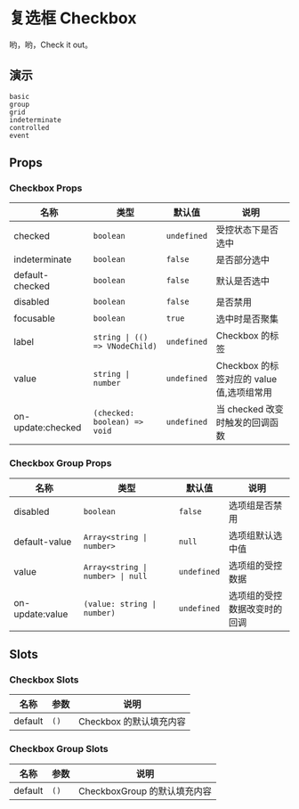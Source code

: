 # 复选框 Checkbox

哟，哟，Check it out。

## 演示

```demo
basic
group
grid
indeterminate
controlled
event
```

## Props

### Checkbox Props

| 名称 | 类型 | 默认值 | 说明 |
| --- | --- | --- | --- |
| checked | `boolean` | `undefined` | 受控状态下是否选中 |
| indeterminate | `boolean` | `false` | 是否部分选中 |
| default-checked | `boolean` | `false` | 默认是否选中 |
| disabled | `boolean` | `false` | 是否禁用 |
| focusable | `boolean` | `true` | 选中时是否聚集 |
| label | `string \| (() => VNodeChild)` | `undefined` | Checkbox 的标签 |
| value | `string \| number` | `undefined` | Checkbox 的标签对应的 value 值,选项组常用 |
| on-update:checked | `(checked: boolean) => void` | `undefined` | 当 checked 改变时触发的回调函数 |

### Checkbox Group Props

| 名称 | 类型 | 默认值 | 说明 |
| --- | --- | --- | --- |
| disabled | `boolean` | `false` | 选项组是否禁用 |
| default-value | `Array<string \| number>` | `null` | 选项组默认选中值 |
| value | `Array<string \| number> \| null` | `undefined` | 选项组的受控数据 |
| on-update:value | `(value: string \| number)` | `undefined` | 选项组的受控数据改变时的回调 |

## Slots

### Checkbox Slots

| 名称    | 参数 | 说明                    |
| ------- | ---- | ----------------------- |
| default | `()` | Checkbox 的默认填充内容 |

### Checkbox Group Slots

| 名称    | 参数 | 说明                         |
| ------- | ---- | ---------------------------- |
| default | `()` | CheckboxGroup 的默认填充内容 |
